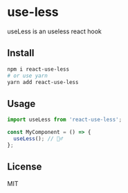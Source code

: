 # use-less

useLess is an useless react hook

## Install

```bash
npm i react-use-less
# or use yarn
yarn add react-use-less
```

## Usage

```js
import useLess from 'react-use-less';

const MyComponent = () => {
  useLess(); // 💁‍♂️
};
```

## License

MIT
